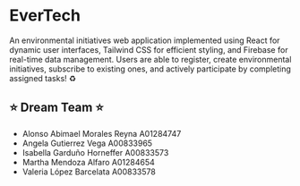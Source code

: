 # EverTech

An environmental initiatives web application implemented using React for dynamic user interfaces, Tailwind CSS for efficient styling, and Firebase for real-time data management. Users are able to register, create environmental initiatives, subscribe to existing ones, and actively participate by completing assigned tasks! ♻️

## ⭐️ Dream Team ⭐️
- Alonso Abimael Morales Reyna A01284747  
- Angela Gutierrez Vega A00833965 
- Isabella Garduño Horneffer A00833573 
- Martha Mendoza Alfaro A01284654  
- Valeria López Barcelata A00833578
